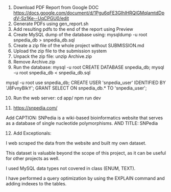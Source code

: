1. Download PDF Report from Google DOC https://docs.google.com/document/d/1Pgu6qFE3GIhIHRQlGMqlamtdDpdV-Sz1Ke--UqCPGU0/edit
2. Generate PDFs using gen_report.sh
3. Add resulting pdfs to the end of the report using Preview
4. Create MySQL dump of the database using: mysqldump -u root snpedia_db > snpedia_db.sql
5. Create a zip file of the whole project without SUBMISSION.md
6. Upload the zip file to the submission system
7. Unpack the zip file: unzip Archive.zip
8. Remove Archive.zip
9. Run the database:
mysql -u root
CREATE DATABASE snpedia_db;
mysql -u root snpedia_db < snpedia_db.sql

mysql -u root
use snpedia_db;
CREATE USER 'snpedia_user' IDENTIFIED BY 'J8FvnyBlkY';
GRANT SELECT ON snpedia_db.* TO 'snpedia_user';

10. Run the web server:
cd app/
npm run dev

11. https://snpedia.com/

Add CAPTION: SNPedia is a wiki-based bioinformatics website that serves as a database of single nucleotide polymorphisms.
AND TITLE: SNPedia

12. Add Exceptionals:

I web scraped the data from the website and built my own dataset.


This dataset is valuable beyond the scope of this project, as it can be useful for other projects as well.


I used MySQL data types not covered in class (ENUM, TEXT).


I have performed a query optimization by using the EXPLAIN command and adding indexes to the tables.

